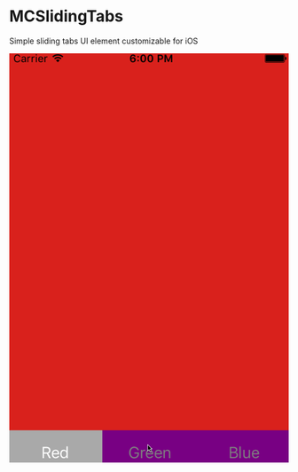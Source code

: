 # MCSlidingTabs
Simple sliding tabs UI element customizable for iOS

![MCSlidingTabs Preview](/mcslidingtabs.gif?raw=true "MCSlidingTabs Preview")
